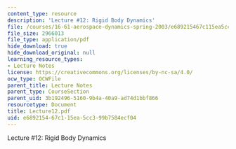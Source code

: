 ```yaml
---
content_type: resource
description: 'Lecture #12: Rigid Body Dynamics'
file: /courses/16-61-aerospace-dynamics-spring-2003/e689215467c115ea5cc399b7584ecf04_Lecture12.pdf
file_size: 2966013
file_type: application/pdf
hide_download: true
hide_download_original: null
learning_resource_types:
- Lecture Notes
license: https://creativecommons.org/licenses/by-nc-sa/4.0/
ocw_type: OCWFile
parent_title: Lecture Notes
parent_type: CourseSection
parent_uid: 3b192496-5160-9b4a-40a9-ad74d1bbf866
resourcetype: Document
title: Lecture12.pdf
uid: e6892154-67c1-15ea-5cc3-99b7584ecf04
---
```

Lecture #12: Rigid Body Dynamics